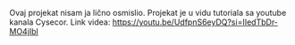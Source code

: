 Ovaj projekat nisam ja lično osmislio.
Projekat je u vidu tutoriala sa youtube kanala Cysecor.
Link videa: https://youtu.be/UdfpnS6eyDQ?si=IIedTbDr-MO4jIbl
